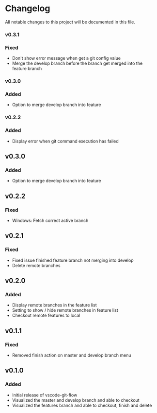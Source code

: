 # Changelog
All notable changes to this project will be documented in this file.

<!-- ## [Unreleased] -->

### v0.3.1
### Fixed
- Don't show error message when get a git config value
- Merge the develop branch before the branch get merged into the feature branch

### v0.3.0
### Added
- Option to merge develop branch into feature

### v0.2.2
### Added
- Display error when git command execution has failed

## v0.3.0
### Added
- Option to merge develop branch into feature

## v0.2.2
### Fixed
- Windows: Fetch correct active branch

## v0.2.1
### Fixed
- Fixed issue finished feature branch not merging into develop
- Delete remote branches

## v0.2.0
### Added
- Display remote branches in the feature list
- Setting to show / hide remote branches in feature list
- Checkout remote features to local

## v0.1.1
### Fixed
- Removed finish action on master and develop branch menu

## v0.1.0
### Added
- Initial release of vscode-git-flow
- Visualized the master and develop branch and able to checkout
- Visualized the features branch and able to checkout, finish and delete